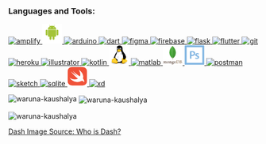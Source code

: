 <!-- <center><img class="center" src="https://docs.flutter.dev/assets/images/dash/Dashatars.png"></center> -->


<!-- <h1 align="center">Hi 👋, I'm Waruna Kaushalya</h1> -->

<!-- <h3 align="center">Freelance Mobile App Developer | Flutter 💙 Android & iOS | Available to Bring Your Idea to Life!</h3> -->

<!-- <p align="left"> <img src="https://komarev.com/ghpvc/?username=waruna-kaushalya&label=Profile%20views&color=0e75b6&style=flat" alt="waruna-kaushalya" /> </p> -->

<!-- <p align="left"> <a href="https://github.com/ryo-ma/github-profile-trophy"><img src="https://github-profile-trophy.vercel.app/?username=waruna-kaushalya" alt="waruna-kaushalya" /></a> </p> -->

<!-- <p align="left"> <a href="https://twitter.com/waruna_wmwk" target="blank"><img src="https://img.shields.io/twitter/follow/waruna_wmwk?logo=twitter&style=for-the-badge" alt="waruna_wmwk" /></a> </p>

- 🌱 I’m currently learning **Kotlin, Swift**

- 📝 I regularly write articles on [https://medium.com/@waruna.wmwk](https://medium.com/@waruna.wmwk)

- 💬 Ask me about **Flutter, Dart**

- 📫 How to reach me **waruna.wmwk@gmail.com**

<h3 align="left">Connect with me:</h3>
<p align="left">
<a href="https://dev.to/warunakaushalya" target="blank"><img align="center" src="https://raw.githubusercontent.com/rahuldkjain/github-profile-readme-generator/master/src/images/icons/Social/devto.svg" alt="warunakaushalya" height="30" width="40" /></a>
<a href="https://twitter.com/waruna_wmwk" target="blank"><img align="center" src="https://raw.githubusercontent.com/rahuldkjain/github-profile-readme-generator/master/src/images/icons/Social/twitter.svg" alt="waruna_wmwk" height="30" width="40" /></a>
<a href="https://linkedin.com/in/warunakaushalya" target="blank"><img align="center" src="https://raw.githubusercontent.com/rahuldkjain/github-profile-readme-generator/master/src/images/icons/Social/linked-in-alt.svg" alt="warunakaushalya" height="30" width="40" /></a>
<a href="https://www.hackerrank.com/waruna_wmwk" target="blank"><img align="center" src="https://raw.githubusercontent.com/rahuldkjain/github-profile-readme-generator/master/src/images/icons/Social/hackerrank.svg" alt="waruna_wmwk" height="30" width="40" /></a>
</p> -->

<h3 align="left">Languages and Tools:</h3>
<p align="left"> <a href="https://aws.amazon.com/amplify/" target="_blank" rel="noreferrer"> <img src="https://docs.amplify.aws/assets/logo-dark.svg" alt="amplify" width="40" height="40"/> </a> <a href="https://developer.android.com" target="_blank" rel="noreferrer"> <img src="https://raw.githubusercontent.com/devicons/devicon/master/icons/android/android-original-wordmark.svg" alt="android" width="40" height="40"/> </a> <a href="https://www.arduino.cc/" target="_blank" rel="noreferrer"> <img src="https://cdn.worldvectorlogo.com/logos/arduino-1.svg" alt="arduino" width="40" height="40"/> </a> <a href="https://dart.dev" target="_blank" rel="noreferrer"> <img src="https://www.vectorlogo.zone/logos/dartlang/dartlang-icon.svg" alt="dart" width="40" height="40"/> </a> <a href="https://www.figma.com/" target="_blank" rel="noreferrer"> <img src="https://www.vectorlogo.zone/logos/figma/figma-icon.svg" alt="figma" width="40" height="40"/> </a> <a href="https://firebase.google.com/" target="_blank" rel="noreferrer"> <img src="https://www.vectorlogo.zone/logos/firebase/firebase-icon.svg" alt="firebase" width="40" height="40"/> </a> <a href="https://flask.palletsprojects.com/" target="_blank" rel="noreferrer"> <img src="https://www.vectorlogo.zone/logos/pocoo_flask/pocoo_flask-icon.svg" alt="flask" width="40" height="40"/> </a> <a href="https://flutter.dev" target="_blank" rel="noreferrer"> <img src="https://www.vectorlogo.zone/logos/flutterio/flutterio-icon.svg" alt="flutter" width="40" height="40"/> </a> <a href="https://git-scm.com/" target="_blank" rel="noreferrer"> <img src="https://www.vectorlogo.zone/logos/git-scm/git-scm-icon.svg" alt="git" width="40" height="40"/> </a> <a href="https://heroku.com" target="_blank" rel="noreferrer"> <img src="https://www.vectorlogo.zone/logos/heroku/heroku-icon.svg" alt="heroku" width="40" height="40"/> </a> <a href="https://www.adobe.com/in/products/illustrator.html" target="_blank" rel="noreferrer"> <img src="https://www.vectorlogo.zone/logos/adobe_illustrator/adobe_illustrator-icon.svg" alt="illustrator" width="40" height="40"/> </a> <a href="https://kotlinlang.org" target="_blank" rel="noreferrer"> <img src="https://www.vectorlogo.zone/logos/kotlinlang/kotlinlang-icon.svg" alt="kotlin" width="40" height="40"/> </a> <a href="https://www.linux.org/" target="_blank" rel="noreferrer"> <img src="https://raw.githubusercontent.com/devicons/devicon/master/icons/linux/linux-original.svg" alt="linux" width="40" height="40"/> </a> <a href="https://www.mathworks.com/" target="_blank" rel="noreferrer"> <img src="https://upload.wikimedia.org/wikipedia/commons/2/21/Matlab_Logo.png" alt="matlab" width="40" height="40"/> </a> <a href="https://www.mongodb.com/" target="_blank" rel="noreferrer"> <img src="https://raw.githubusercontent.com/devicons/devicon/master/icons/mongodb/mongodb-original-wordmark.svg" alt="mongodb" width="40" height="40"/> </a> <a href="https://www.photoshop.com/en" target="_blank" rel="noreferrer"> <img src="https://raw.githubusercontent.com/devicons/devicon/master/icons/photoshop/photoshop-line.svg" alt="photoshop" width="40" height="40"/> </a> <a href="https://postman.com" target="_blank" rel="noreferrer"> <img src="https://www.vectorlogo.zone/logos/getpostman/getpostman-icon.svg" alt="postman" width="40" height="40"/> </a> <a href="https://www.sketch.com/" target="_blank" rel="noreferrer"> <img src="https://www.vectorlogo.zone/logos/sketchapp/sketchapp-icon.svg" alt="sketch" width="40" height="40"/> </a> <a href="https://www.sqlite.org/" target="_blank" rel="noreferrer"> <img src="https://www.vectorlogo.zone/logos/sqlite/sqlite-icon.svg" alt="sqlite" width="40" height="40"/> </a> <a href="https://developer.apple.com/swift/" target="_blank" rel="noreferrer"> <img src="https://raw.githubusercontent.com/devicons/devicon/master/icons/swift/swift-original.svg" alt="swift" width="40" height="40"/> </a> <a href="https://www.adobe.com/products/xd.html" target="_blank" rel="noreferrer"> <img src="https://cdn.worldvectorlogo.com/logos/adobe-xd.svg" alt="xd" width="40" height="40"/> </a> </p>

<codersrank-activity username="waruna-kaushalya"></codersrank-activity>

<p><img align="left" src="https://github-readme-stats.vercel.app/api/top-langs?username=waruna-kaushalya&show_icons=true&locale=en&layout=compact" alt="waruna-kaushalya" /></p>

<p>&nbsp;<img align="center" src="https://github-readme-stats.vercel.app/api?username=waruna-kaushalya&show_icons=true&locale=en" alt="waruna-kaushalya" /></p>

<p><img align="center" src="https://github-readme-streak-stats.herokuapp.com/?user=waruna-kaushalya&" alt="waruna-kaushalya" /></p>
<a href="https://docs.flutter.dev/dash">Dash Image Source: Who is Dash?</a>
